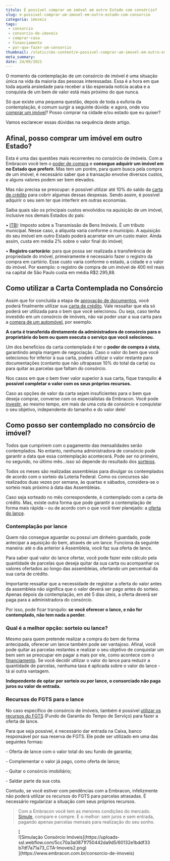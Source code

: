 ```yaml
---
titulo: É possível comprar um imóvel em outro Estado com consórcio?
slug: e-possivel-comprar-um-imovel-em-outro-estado-com-consorcio
categoria: imoveis
tags:
 - consorcio
 - consorcio-de-imoveis
 - comprar-casa
 - financiamento
 - por-que-fazer-um-consorcio
thumbnail: /static/cms-content/e-possivel-comprar-um-imovel-em-outro-estado-com-consorcio.jpg
meta_summary: 
date: 24/09/2021
---
```

O momento da contemplação de um consórcio de imóvel é uma situação única na vida da maioria das pessoas interessadas. Essa é a hora em que toda aquela ansiedade para receber a tão esperada notícia acaba e a conquista de um bem de valor está mais próximo do que nunca.

Só que existe uma pequena questão, depois de toda a euforia da contemplação, é comum surgir a seguinte dúvida: e agora, onde vou [comprar um imóvel](https://www.embracon.com.br/blog/qual-a-melhor-forma-de-comprar-o-primeiro-imovel)? Posso comprar na cidade e/ou estado que eu quiser?

Vamos esclarecer essas dúvidas na sequência deste artigo.

Afinal, posso comprar um imóvel em outro Estado?
------------------------------------------------

Esta é uma das questões mais recorrentes no consórcio de imóveis. Com a Embracon você tem o [poder de compra](https://www.embracon.com.br/blog/quando-o-consorcio-e-uma-boa-opcao) e **consegue adquirir um imóvel em no Estado que preferir.** Mas tem um porém, para quem busca pela compra de um imóvel, é necessário saber que a transação envolve diversos custos, e alguns valores podem ser bem elevados.

Mas não precisa se preocupar: é possível utilizar até 10% do saldo da [carta de crédito](https://www.embracon.com.br/imoveis/carta-de-credito-para-imovel) para cobrir algumas dessas despesas. Sendo assim, é possível adquirir o seu sem ter que interferir em outras economias.

Saiba quais são os principais custos envolvidos na aquisição de um imóvel, inclusive nos demais Estados do país:

 • [ITBI](https://www.embracon.com.br/blog/entenda-o-que-e-o-itbi-e-quando-ele-deve-ser-pago): Imposto sobre a Transmissão de Bens Imóveis. É um tributo municipal. Nesse caso, a alíquota varia conforme o município. A aquisição do seu imóvel em outro Estado poderá acarretar em um custo maior. Ainda assim, custa em média 2% sobre o valor final do imóvel;

 • **Registro cartorário**: para que possa ser realizada a transferência de propriedade do imóvel, primeiramente é necessário fazer o registro da compra em cartório. Esse custo varia conforme o estado, a cidade e o valor do imóvel. Por exemplo: o registro de compra de um imóvel de 400 mil reais na capital de São Paulo custa em média R$2.295,88.

Como utilizar a Carta Contemplada no Consórcio
----------------------------------------------

Assim que for concluída a etapa de [aprovação de documentos](https://www.embracon.com.br/blog/qual-e-a-documentacao-necessaria-para-a-compra-de-um-imovel), você poderá finalmente utilizar sua [carta de crédito](https://www.embracon.com.br/conhecaoconsorcio/o-que-e-carta-de-credito). Vale ressaltar que ela só poderá ser utilizada para o bem que você selecionou. Ou seja, caso tenha investido em um consórcio de imóveis, não vai poder usar a sua carta para a [compra de um automóvel](https://www.embracon.com.br/blog/consorcio-de-carro-compre-seu-automovel-sem-juros), por exemplo.

**A carta é transferida diretamente da administradora de consórcio para o proprietário do bem ou quem executa o serviço que você selecionou.**

Um dos benefícios da carta contemplada é ter o **poder de compra à vista**, garantindo ampla margem de negociação. Caso o valor do bem que você selecionou for inferior à sua carta, poderá utilizar o valor restante para documentações (contanto que não ultrapasse 10% do total da carta) ou para quitar as parcelas que faltam do consórcio.

Nos casos em que o bem tiver valor superior à sua carta, fique tranquilo: **é possível completar o valor com os seus próprios recursos.**

Caso as opções de valor da carta sejam insuficientes para o bem que deseja comprar, converse com os especialistas da Embracon. Você pode [investir](https://www.embracon.com.br/blog/vale-a-pena-investir-em-um-consorcio), ao mesmo tempo, em mais de uma cota de consórcio e conquistar o seu objetivo, independente do tamanho e do valor dele!

Como posso ser contemplado no consórcio de imóvel? 
---------------------------------------------------

Todos que cumprirem com o pagamento das mensalidades serão contemplados. No entanto, nenhuma administradora de consórcio pode garantir a data que essa contemplação acontecerá. Pode ser no primeiro, no segundo, no último mês…isso só depende do resultado dos [sorteios](https://www.embracon.com.br/conhecaoconsorcio/como-sao-realizados-os-sorteios-nas-assembleias).

Todos os meses são realizadas assembleias para divulgar os contemplados de acordo com o sorteio da Loteria Federal. Como os concursos são realizados duas vezes por semana, às quartas e sábados, considera-se o sorteio mais próximo à data das Assembleias.

Caso seja sorteado no mês correspondente, é contemplado com a carta de crédito. Mas, existe outra forma que pode garantir a contemplação de forma mais rápida – ou de acordo com o que você tiver planejado: a [oferta do lance](https://www.embracon.com.br/conhecaoconsorcio/como-ofertar-um-lance).

### Contemplação por lance

Quem não consegue aguardar ou possui um dinheiro guardado, pode antecipar a aquisição do bem, através de um lance. Funciona da seguinte maneira: até o dia anterior à Assembleia, você faz sua oferta de lance.

Para saber qual valor do lance ofertar, você pode fazer este cálculo pela quantidade de parcelas que deseja quitar da sua carta ou acompanhar os valores ofertados ao longo das assembleias, ofertando um percentual da sua carta de crédito.

Importante ressaltar que a necessidade de registrar a oferta do valor antes da assembleia não significa que o valor deverá ser pago antes do sorteio. Apenas depois da contemplação, em até 5 dias úteis, a oferta deverá ser paga para a administradora do consórcio.

Por isso, pode ficar tranquilo: **se você oferecer o lance, e não for contemplado, não tem nada a perder.**

### Qual é a melhor opção: sorteio ou lance?

Mesmo para quem pretende realizar a compra do bem de forma antecipada, oferecer um lance também pode ser vantajoso. Afinal, você pode quitar as parcelas restantes e realizar o seu objetivo de conquistar um bem sem se preocupar em pagar a mais por ele, como acontece com o [financiamento](https://www.embracon.com.br/blog/financiamento-ou-consorcio-o-que-e-melhor-na-compra-de-um-imovel). Se você decidir utilizar o valor do lance para reduzir a quantidade de parcelas, nenhuma taxa é aplicada sobre o valor do lance - tá aí outra vantagem.

**Independente de optar por sorteio ou por lance, o consorciado não paga juros ou valor de entrada.**

### Recursos do FGTS para o lance

No caso específico de consórcio de imóveis, também é possível [utilizar os recursos do FGTS](https://www.embracon.com.br/blog/5-passos-para-voce-usar-o-fgts-no-consorcio-imobiliario) (Fundo de Garantia do Tempo de Serviço) para fazer a oferta de lance.

Para que seja possível, é necessário dar entrada na Caixa, banco responsável por sua reserva de FGTS. Ele pode ser utilizado em uma das seguintes formas:

\- Oferta de lance com o valor total do seu fundo de garantia;

\- Complementar o valor já pago, como oferta de lance;

\- Quitar o consórcio imobiliário;

\- Saldar parte da sua cota.

Contudo, se você estiver com pendências com a Embracon, infelizmente não poderá utilizar os recursos do FGTS para parcelas atrasadas. É necessário regularizar a situação com seus próprios recursos.

> Com a Embracon você tem as menores condições do mercado. [Simule](https://www.embracon.com.br/consorcio-de-imoveis), compare e compre. E o melhor: sem juros e sem entrada, pagando apenas parcelas mensais para realização do seu sonho.

<figure class="w-richtext-figure-type-image w-richtext-align-center">[<div>![Simulação Consórcio Imóveis](https://uploads-ssl.webflow.com/5cc70a3a0871f750442da9d5/60132e1bddf33b7df7a71a73_CTA-Imoveis2.png)</div>](https://www.embracon.com.br/consorcio-de-imoveis)</figure>
